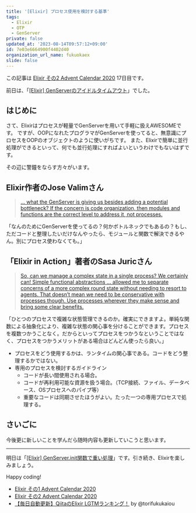 ```yaml
---
title: '[Elixir] プロセス使用を検討する基準'
tags:
  - Elixir
  - OTP
  - GenServer
private: false
updated_at: '2023-08-14T09:57:12+09:00'
id: 7e03e6664900f4402d40
organization_url_name: fukuokaex
slide: false
---
```

この記事は [Elixir その2 Advent Calendar 2020](https://qiita.com/advent-calendar/2020/elixir2) 17日目です。

前日は、「[[Elixir] GenServerのアイドルタイムアウト](https://qiita.com/mnishiguchi/private/1bcef0e91a413879d79a)」でした。

## はじめに

さて、Elixirはプロセスが軽量でGenServerを用いて手軽に扱えAWESOMEです。
ですが、OOPになれたプログラマがGenServerを使ってると、無意識にプロセスをOOPのオブジェクトのように使いがちです。
また、Elixirで簡単に並行処理ができるといって、何でも並行処理にすればよいというわけでもないはずです。

その辺に警鐘をならす方々がいます。

## Elixir作者のJose Valimさん

> [... what the GenServer is giving us besides adding a potential bottleneck? If the concern is code organization, then modules and functions are the correct level to address it, not processes.](https://elixirforum.com/t/task-start-vs-tasksupervisor/26718/5?u=mnishiguchi)

「なんのためにGenServerを使ってるの？何かボトルネックでもあるの？もし、ただコードと整理したいだけなんやったら、モジュールと関数で解決できるやん。別にプロセス使わなくても。」

## 「Elixir in Action」著者のSasa Juricさん

> [So, can we manage a complex state in a single process? We certainly can! Simple functional abstractions ... allowed me to separate concerns of a more complex round state without needing to resort to agents. That doesn’t mean we need to be conservative with processes though. Use processes wherever they make sense and bring some clear benefits.](https://www.theerlangelist.com/article/spawn_or_not)

「ひとつのプロセスで複雑な状態管理できるのか。確実にできますよ。単純な関数による抽象化により、複雑な状態の関心事を分けることができます。プロセスを複数つかうことなく。だからといってプロセスをつかうなということではなく、プロセスをつかうメリットがある場合はどんどん使ったら良い。」

- プロセスをどう使用するかは、ランタイムの関心事である。コードをどう整理するかではない。
- 専用のプロセスを検討するガイドライン
  - コードが長い間使用される場合。
  - コードが再利用可能な資源を扱う場合。（TCP接続、ファイル、データベース、OSプロセスへのパイプ等）
  - 重要なコードは同期させたほうがよい。たった一つの専用プロセスで処理する。

## さいごに

今後更に新しいことを学んだら随時内容も更新していこうと思います。

---

明日は「[[Elixir] GenServer.init関数で重い処理](https://qiita.com/mnishiguchi/items/c50fed098acd506d9559)」です。引き続き、Elixirを楽しみましょう。

Happy coding!

- [Elixir その1 Advent Calendar 2020](https://qiita.com/advent-calendar/2020/elixir)
- [Elixir その2 Advent Calendar 2020](https://qiita.com/advent-calendar/2020/elixir2)
- [【毎日自動更新】QiitaのElixir LGTMランキング！](https://qiita.com/torifukukaiou/items/1edb3e961acf002478fd) by @torifukukaiou
